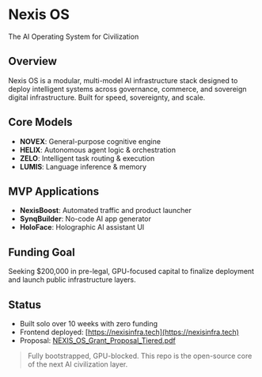 # Nexis OS
The AI Operating System for Civilization

## Overview
Nexis OS is a modular, multi-model AI infrastructure stack designed to deploy intelligent systems across governance, commerce, and sovereign digital infrastructure. Built for speed, sovereignty, and scale.

## Core Models
- **NOVEX**: General-purpose cognitive engine
- **HELIX**: Autonomous agent logic & orchestration
- **ZELO**: Intelligent task routing & execution
- **LUMIS**: Language inference & memory

## MVP Applications
- **NexisBoost**: Automated traffic and product launcher
- **SynqBuilder**: No-code AI app generator
- **HoloFace**: Holographic AI assistant UI

## Funding Goal
Seeking $200,000 in pre-legal, GPU-focused capital to finalize deployment and launch public infrastructure layers.

## Status
- Built solo over 10 weeks with zero funding
- Frontend deployed: [https://nexisinfra.tech](https://nexisinfra.tech)
- Proposal: [NEXIS_OS_Grant_Proposal_Tiered.pdf](./docs/NEXIS_OS_Grant_Proposal_Tiered.pdf)

> Fully bootstrapped, GPU-blocked. This repo is the open-source core of the next AI civilization layer.
